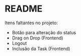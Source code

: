 # README

Itens faltantes no projeto:

* Botão para alteração do status
* Drag on Drop (Frontend)
* Logout
* Inclusão da Task (Frontend)